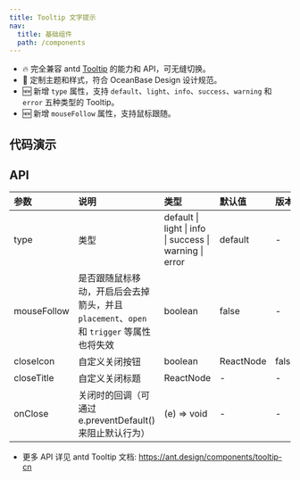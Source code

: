 ```yaml
---
title: Tooltip 文字提示
nav:
  title: 基础组件
  path: /components
---
```


- 🔥 完全兼容 antd [Tooltip](https://ant.design/components/tooltip-cn) 的能力和 API，可无缝切换。
- 💄 定制主题和样式，符合 OceanBase Design 设计规范。
- 🆕 新增 `type` 属性，支持 `default`、`light`、`info`、`success`、`warning` 和 `error` 五种类型的 Tooltip。
- 🆕 新增 `mouseFollow` 属性，支持鼠标跟随。

## 代码演示

<code src="./demo/basic.tsx" title="基本" description="基本 Tooltip 的用法，可以通过设置 closeIcon 变为可关闭标签并自定义关闭按钮，设置为 true 时将使用默认关闭按钮。可以设置 closeTitle 来改变关闭按钮的布局。可关闭标签具有 onClose 事件"></code>

<code src="./demo/type.tsx" title="Tooltip 类型" description="Tooltip 有五种类型：default、light、info、success、warning 和 error，以满足不同场景的提示需求。"></code>

<code src="./demo/mouse-follow.tsx" title="鼠标跟随" description="设置 `mouseFollow: true` 可开启鼠标跟随，此时会去掉箭头，并且 `placement`、`open` 和 `trigger` 等属性也将失效。"></code>

## API

| 参数 | 说明 | 类型 | 默认值 | 版本 |
| :-- | :-- | :-- | :-- | :-- |
| type | 类型 | default \| light \| info \| success \| warning \| error | default | - |
| mouseFollow | 是否跟随鼠标移动，开启后会去掉箭头，并且 `placement`、`open` 和 `trigger` 等属性也将失效 | boolean | false | - |
| closeIcon | 自定义关闭按钮 | boolean | ReactNode | false | - |
| closeTitle | 自定义关闭标题 |  ReactNode | - | - |
| onClose | 关闭时的回调（可通过 e.preventDefault() 来阻止默认行为） | (e) => void | - | - |

- 更多 API 详见 antd Tooltip 文档: https://ant.design/components/tooltip-cn
